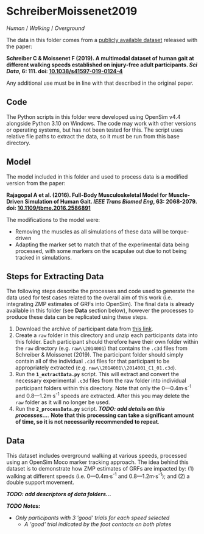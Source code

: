 # SchreiberMoissenet2019

*Human* / *Walking* / *Overground*

The data in this folder comes from a [publicly available dataset](https://doi.org/10.6084/m9.figshare.7734767) released with the paper:

**Schreiber C & Moissenet F (2019). A multimodal dataset of human gait at different walking speeds established on injury-free adult participants. *Sci Data*, 6: 111. doi: [10.1038/s41597-019-0124-4](https://doi.org/10.1038/s41597-019-0124-4)**

Any additional use must be in line with that described in the original paper.

## Code

The Python scripts in this folder were developed using OpenSim v4.4 alongside Python 3.10 on Windows. The code may work with other versions or operating systems, but has not been tested for this. The script uses relative file paths to extract the data, so it must be run from this base directory.

## Model

The model included in this folder and used to process data is a modified version from the paper:

**Rajagopal A et al. (2016). Full-Body Musculoskeletal Model for Muscle-Driven Simulation of Human Gait. *IEEE Trans Biomed Eng*, 63: 2068-2079. doi: [10.1109/tbme.2016.2586891](https://doi.org/10.1109/tbme.2016.2586891)**

The modifications to the model were:

- Removing the muscles as all simulations of these data will be torque-driven
- Adapting the marker set to match that of the experimental data being processed, with some markers on the scapulae out due to not being tracked in simulations.

## Steps for Extracting Data

The following steps describe the processes and code used to generate the data used for test cases related to the overall aim of this work (i.e. integrating ZMP estimates of GRFs into OpenSim). The final data is already available in this folder (see **Data** section below), however the processes to produce these data can be replicated using these steps.

1. Download the archive of participant data from [this link](https://doi.org/10.6084/m9.figshare.7734767). 
2. Create a `raw` folder in this directory and unzip each participants data into this folder. Each participant should therefore have their own folder within the `raw` directory (e.g. `raw\\2014001`) that contains the `.c3d` files from Schreiber & Moissenet (2019). The participant folder should simply contain all of the individual `.c3d` files for that participant to be appropriately extracted (e.g. `raw\\2014001\\2014001_C1_01.c3d`).
3. Run the **`1_extractData.py`** script. This will extract and convert the necessary experimental `.c3d` files from the raw folder into individual participant folders within this directory. Note that only the 0—0.4m·s<sup>-1</sup> and 0.8—1.2m·s<sup>-1</sup> speeds are extracted. After this you may delete the `raw` folder as it will no longer be used.
4. Run the **`2_processData.py`** script. ***TODO: add details on this processes...***. **Note that this processing can take a significant amount of time, so it is not necessarily recommended to repeat**.

## Data

This dataset includes overground walking at various speeds, processed using an OpenSim Moco marker tracking approach. The idea behind this dataset is to demonstrate how ZMP estimates of GRFs are impacted by: (1) walking at different speeds (i.e. 0—0.4m·s<sup>-1</sup> and 0.8—1.2m·s<sup>-1</sup>); and (2) a double support movement.

***TODO: add descriptors of data folders...***

***TODO Notes:***

- *Only participants with 3 'good' trials for each speed selected*
  - *A 'good' trial indicated by the foot contacts on both plates*